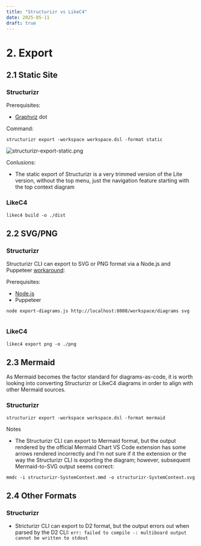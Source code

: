 ```yaml
---
title: "Structurizr vs LikeC4"
date: 2025-05-11
draft: true
---
```


# 2. Export

## 2.1 Static Site

### Structurizr

Prerequisites:
- [Graphviz](https://graphviz.org) dot

Command:

```shell
structurizr export -workspace workspace.dsl -format static
```

![structurizr-export-static.png](/assets/2025-05-11-structurizr-vs-likec4/structurizr-export-static.png)

Conlusions:
- The static export of Structurizr is a very trimmed version of the Lite version, without the top menu, just the navigation feature starting with the top context diagram

### LikeC4

```shell
likec4 build -o ./dist
```

## 2.2 SVG/PNG

### Structurizr

Structurizr CLI can export to SVG or PNG format via a Node.js and Puppeteer [workaround](https://github.com/structurizr/puppeteer):

Prerequisites:
- [Node.js](https://nodejs.org)
- Puppeteer

```shell
node export-diagrams.js http://localhost:8080/workspace/diagrams svg
```

```shell
```

### LikeC4

```shell
likec4 export png -o ./png
```

## 2.3 Mermaid

As Mermaid becomes the factor standard for diagrams-as-code, it is worth looking into converting Structurizr or LikeC4 diagrams in order to align with other Mermaid sources.

### Structurizr

```shell
structurizr export -workspace workspace.dsl -format mermaid
```

Notes
- The Structurizr CLI can export to Mermaid format, but the output rendered by the official Mermaid Chart VS Code extension has some arrows rendered incorrectly and I'm not sure if it the extension or the way the Structurizr CLI is exporting the diagram; however, subsequent Mermaid-to-SVG output seems correct:

```shell
mmdc -i structurizr-SystemContext.mmd -o structurizr-SystemContext.svg
```

## 2.4 Other Formats

### Structurizr

- Stricturizr CLI can export to D2 format, but the output errors out when parsed by the D2 CLI: `err: failed to compile -: multiboard output cannot be written to stdout`